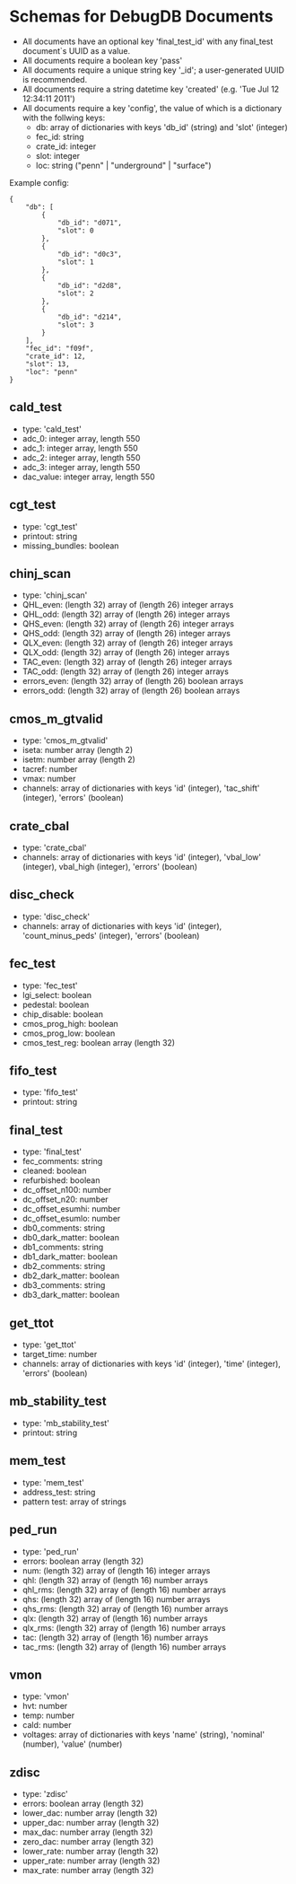 Schemas for DebugDB Documents
=============================

* All documents have an optional key 'final_test_id' with any final_test document`s UUID as a value.
* All documents require a boolean key 'pass'
* All documents require a unique string key '_id'; a user-generated UUID is recommended.
* All documents require a string datetime key 'created' (e.g. 'Tue Jul 12 12:34:11 2011')
* All documents require a key 'config', the value of which is a dictionary with the follwing keys:
  * db: array of dictionaries with keys 'db_id' (string) and 'slot' (integer)
  * fec_id: string
  * crate_id: integer
  * slot: integer
  * loc: string ("penn" | "underground" | "surface")

Example config:

    {
        "db": [
            {
                "db_id": "d071",
                "slot": 0
            },
            {
                "db_id": "d0c3",
                "slot": 1
            },
            {
                "db_id": "d2d8",
                "slot": 2
            },
            {
                "db_id": "d214",
                "slot": 3
            }
        ],
        "fec_id": "f09f",
        "crate_id": 12,
        "slot": 13,
        "loc": "penn"
    }

cald_test
---------
* type: 'cald_test'
* adc_0: integer array, length 550
* adc_1: integer array, length 550
* adc_2: integer array, length 550
* adc_3: integer array, length 550
* dac_value: integer array, length 550

cgt_test
--------
* type: 'cgt_test'
* printout: string
* missing_bundles: boolean

chinj_scan
----------
* type: 'chinj_scan'
* QHL_even: (length 32) array of (length 26) integer arrays
* QHL_odd: (length 32) array of (length 26) integer arrays
* QHS_even: (length 32) array of (length 26) integer arrays
* QHS_odd: (length 32) array of (length 26) integer arrays
* QLX_even: (length 32) array of (length 26) integer arrays
* QLX_odd: (length 32) array of (length 26) integer arrays
* TAC_even: (length 32) array of (length 26) integer arrays
* TAC_odd: (length 32) array of (length 26) integer arrays
* errors_even: (length 32) array of (length 26) boolean arrays
* errors_odd: (length 32) array of (length 26) boolean arrays

cmos_m_gtvalid
--------------
* type: 'cmos_m_gtvalid'
* iseta: number array (length 2)
* isetm: number array (length 2)
* tacref: number
* vmax: number
* channels: array of dictionaries with keys 'id' (integer), 'tac_shift' (integer), 'errors' (boolean)

crate_cbal
----------
* type: 'crate_cbal'
* channels: array of dictionaries with keys 'id' (integer), 'vbal_low' (integer), vbal_high (integer), 'errors' (boolean)

disc_check
----------
* type: 'disc_check'
* channels: array of dictionaries with keys 'id' (integer), 'count_minus_peds' (integer), 'errors' (boolean)

fec_test
--------
* type: 'fec_test'
* lgi_select: boolean
* pedestal: boolean
* chip_disable: boolean
* cmos_prog_high: boolean
* cmos_prog_low: boolean
* cmos_test_reg: boolean array (length 32)

fifo_test
---------
* type: 'fifo_test'
* printout: string

final_test
----------
* type: 'final_test'
* fec_comments: string
* cleaned: boolean
* refurbished: boolean
* dc_offset_n100: number
* dc_offset_n20: number
* dc_offset_esumhi: number
* dc_offset_esumlo: number
* db0_comments: string
* db0_dark_matter: boolean
* db1_comments: string
* db1_dark_matter: boolean
* db2_comments: string
* db2_dark_matter: boolean
* db3_comments: string
* db3_dark_matter: boolean

get_ttot
--------
* type: 'get_ttot'
* target_time: number
* channels: array of dictionaries with keys 'id' (integer), 'time' (integer), 'errors' (boolean)

mb_stability_test
-----------------
* type: 'mb_stability_test'
* printout: string

mem_test
--------
* type: 'mem_test'
* address_test: string
* pattern test: array of strings

ped_run
-------
* type: 'ped_run'
* errors: boolean array (length 32)
* num: (length 32) array of (length 16) integer arrays
* qhl: (length 32) array of (length 16) number arrays
* qhl_rms: (length 32) array of (length 16) number arrays
* qhs: (length 32) array of (length 16) number arrays
* qhs_rms: (length 32) array of (length 16) number arrays
* qlx: (length 32) array of (length 16) number arrays
* qlx_rms: (length 32) array of (length 16) number arrays
* tac: (length 32) array of (length 16) number arrays
* tac_rms: (length 32) array of (length 16) number arrays

vmon
----
* type: 'vmon'
* hvt: number
* temp: number
* cald: number
* voltages: array of dictionaries with keys 'name' (string), 'nominal' (number), 'value' (number)

zdisc
-----
* type: 'zdisc'
* errors: boolean array (length 32)
* lower_dac: number array (length 32)
* upper_dac: number array (length 32)
* max_dac: number array (length 32)
* zero_dac: number array (length 32)
* lower_rate: number array (length 32)
* upper_rate: number array (length 32)
* max_rate: number array (length 32)

